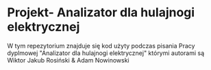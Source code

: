 # Projekt- Analizator dla hulajnogi elektrycznej
W tym repezytorium znajduje się kod użyty podczas pisania Pracy dyplmowej "Analizator dla hulajnogi elektrycznej" którymi autorami są Wiktor Jakub Rosiński & Adam Nowinowski

